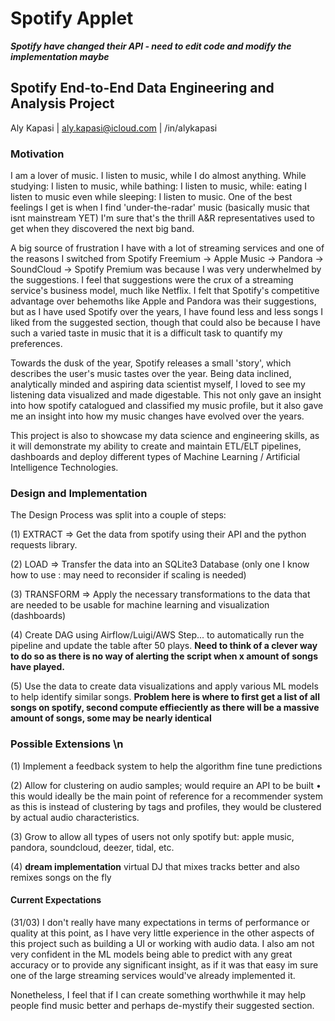 # Spotify Applet

***Spotify have changed their API - need to edit code and modify the implementation maybe***

## Spotify End-to-End Data Engineering and Analysis Project

Aly Kapasi | aly.kapasi@icloud.com | /in/alykapasi

### Motivation

I am a lover of music. I listen to music, while I do almost anything. While studying: I listen to music, while bathing: I listen to music, while: eating I listen to music even while sleeping: I listen to music. One of the best feelings I get is when I find 'under-the-radar' music (basically music that isnt mainstream YET) I'm sure that's the thrill A&R representatives used to get when they discovered the next big band. 

A big source of frustration I have with a lot of streaming services and one of the reasons I switched from Spotify Freemium -> Apple Music -> Pandora -> SoundCloud -> Spotify Premium was because I was very underwhelmed by the suggestions. I feel that suggestions were the crux of a streaming service's business model, much like Netflix. I felt that Spotify's competitive advantage over behemoths like Apple and Pandora was their suggestions, but as I have used Spotify over the years, I have found less and less songs I liked from the suggested section, though that could also be because I have such a varied taste in music that it is a difficult task to quantify my preferences.

Towards the dusk of the year, Spotify releases a small 'story', which describes the user's music tastes over the year. Being data inclined, analytically minded and aspiring data scientist myself, I loved to see my listening data visualized and made digestable. This not only gave an insight into how spotify catalogued and classified my music profile, but it also gave me an insight into how my music changes have evolved over the years.

This project is also to showcase my data science and engineering skills, as it will demonstrate my ability to create and maintain ETL/ELT pipelines, dashboards and deploy different types of Machine Learning / Artificial Intelligence Technologies.

### Design and Implementation

The Design Process was split into a couple of steps:

(1) EXTRACT => Get the data from spotify using their API and the python requests library.

(2) LOAD => Transfer the data into an SQLite3 Database (only one I know how to use : may need to reconsider if scaling is needed)

(3) TRANSFORM => Apply the necessary transformations to the data that are needed to be usable for machine learning and visualization (dashboards)

(4) Create DAG using Airflow/Luigi/AWS Step... to automatically run the pipeline and update the table after 50 plays. **Need to think of a clever way to do so as there is no way of alerting the script when x amount of songs have played.**

(5) Use the data to create data visualizations and apply various ML models to help identify similar songs. **Problem here is where to first get a list of all songs on spotify, second compute effieciently as there will be a massive amount of songs, some may be nearly identical**

### Possible Extensions \n

(1) Implement a feedback system to help the algorithm fine tune predictions

(2) Allow for clustering on audio samples; would require an API to be built
    • this would ideally be the main point of reference for a recommender  system as this is instead of clustering by tags and profiles, they would be clustered by actual audio characteristics.

(3) Grow to allow all types of users not only spotify but: apple music, pandora, soundcloud, deezer, tidal, etc.

(4) **dream implementation** virtual DJ that mixes tracks better and also remixes songs on the fly

#### Current Expectations

(31/03) I don't really have many expectations in terms of performance or quality at this point, as I have very little experience in the other aspects of this project such as building a UI or working with audio data. I also am not very confident in the ML models being able to predict with any great accuracy or to provide any significant insight, as if it was that easy im sure one of the large streaming services would've already implemented it.

Nonetheless, I feel that if I can create something worthwhile it may help people find music better and perhaps de-mystify their suggested section.
